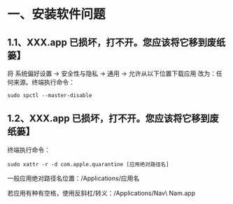 # 一、安装软件问题

## 1.1、XXX.app 已损坏，打不开。您应该将它移到废纸篓】

将 系统偏好设置 -> 安全性与隐私 -> 通用 -> 允许从以下位置下载应用 改为：任何来源。终端执行命令：

```shell
sudo spctl --master-disable
```

## 1.2、XXX.app 已损坏，打不开。您应该将它移到废纸篓】

终端执行命令：

```shell
sudo xattr -r -d com.apple.quarantine [应用绝对路径名]
```

一般应用绝对路径名位置：/Applications/应用名

若应用有种有空格，使用反斜杠/转义：/Applications/Nav\ Nam.app
